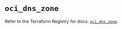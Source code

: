 # `oci_dns_zone`

Refer to the Terraform Registry for docs: [`oci_dns_zone`](https://registry.terraform.io/providers/oracle/oci/6.18.0/docs/resources/dns_zone).
